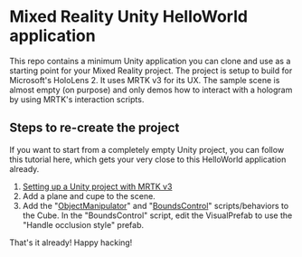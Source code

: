 # Mixed Reality Unity HelloWorld application

This repo contains a minimum Unity application you can clone and use as a starting point for your Mixed Reality project. The project is setup to build for Microsoft's HoloLens 2.
It uses MRTK v3 for its UX. The sample scene is almost empty (on purpose) and only demos how to interact with a hologram by using MRTK's interaction scripts. 

## Steps to re-create the project
If you want to start from a completely empty Unity project, you can follow this tutorial here, which gets your very close to this HelloWorld application already.
1. [Setting up a Unity project with MRTK v3](https://docs.microsoft.com/en-us/windows/mixed-reality/mrtk-unity/mrtk3-overview/setup)
1. Add a plane and cupe to the scene.
1. Add the "[ObjectManipulator](https://docs.microsoft.com/en-us/windows/mixed-reality/mrtk-unity/mrtk3-spatialmanipulation/packages/spatialmanipulation/object-manipulator)" and "[BoundsControl](https://docs.microsoft.com/en-us/windows/mixed-reality/mrtk-unity/mrtk3-spatialmanipulation/packages/spatialmanipulation/bounds-control)" scripts/behaviors to the Cube. In the "BoundsControl" script, edit the VisualPrefab to use the "Handle occlusion style" prefab.

That's it already! Happy hacking!

